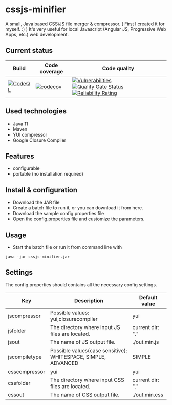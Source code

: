 # cssjs-minifier

A small, Java based CSS/JS file merger & compressor. ( First I created it for myself. :) ) It's very useful for local Javascript (Angular JS, Progressive Web Apps, etc.) web development.

## Current status

| Build | Code coverage | Code quality |
| ----- | ------------- | ------------ |
| [![CodeQL](https://github.com/szrnka-peter/cssjs-minifier/actions/workflows/codeql.yml/badge.svg)](https://github.com/szrnka-peter/cssjs-minifier/actions/workflows/codeql.yml) | [![codecov](https://codecov.io/gh/szrnka-peter/cssjs-minifier/branch/master/graph/badge.svg)](https://codecov.io/gh/szrnka-peter/cssjs-minifier)| [![Vulnerabilities](https://sonarcloud.io/api/project_badges/measure?project=szrnka-peter_cssjs-minifier&metric=vulnerabilities)](https://sonarcloud.io/summary/new_code?id=szrnka-peter_cssjs-minifier) [![Quality Gate Status](https://sonarcloud.io/api/project_badges/measure?project=szrnka-peter_cssjs-minifier&metric=alert_status)](https://sonarcloud.io/summary/new_code?id=szrnka-peter_cssjs-minifier) [![Reliability Rating](https://sonarcloud.io/api/project_badges/measure?project=szrnka-peter_cssjs-minifier&metric=reliability_rating)](https://sonarcloud.io/summary/new_code?id=szrnka-peter_cssjs-minifier) |

## Used technologies
- Java 11
- Maven
- YUI compressor
- Google Closure Compiler

## Features
- configurable
- portable (no installation required)

## Install & configuration
- Download the JAR file
- Create a batch file to run it, or you can download it from here.
- Download the sample config.properties file
- Open the config.properties file and customize the parameters.

## Usage
- Start the batch file or run it from command line with
```
java -jar cssjs-minifier.jar
```

## Settings

The config.properties should contains all the necessary config settings.

| Key | Description | Default value |
| ------------- | ------------- | ------------- |
| jscompressor | Possible values: yui,closurecompiler | yui |
| jsfolder | The directory where input JS files are located. | current dir: "." |
| jsout | The name of JS output file. | ./out.min.js |
| jscompiletype | Possible values(case sensitive): WHITESPACE, SIMPLE, ADVANCED | SIMPLE |
| csscompressor | yui | yui |
| cssfolder | The directory where input CSS files are located. | current dir: "." |
| cssout | The name of CSS output file. | ./out.min.css |
